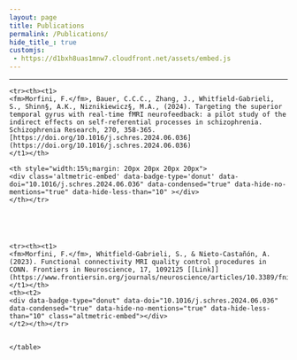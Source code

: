 ```yaml
---
layout: page
title: Publications
permalink: /Publications/
hide_title_: true
customjs:
 - https://d1bxh8uas1mnw7.cloudfront.net/assets/embed.js
---
```

<script type='text/javascript' src='https://d1bxh8uas1mnw7.cloudfront.net/assets/embed.js'></script>
---
<!-- https://badge-docs.altmetric.com/badge-playground.html#examples-gallery -->


<style>
fm {color: #E34234;
	text-decoration-line: underline;
	font-weight: bold  
	}  

t1 {text-align:left;
	font-weight:normal;
	}  	
	
t2 {width:15%;
	margin: 20px 20px 20px 20px
	}  	
</style>


<div id="anim">
	<table cellpadding="10">
	<p></p>
	
	
	<tr><th><t1>
	<fm>Morfini, F.</fm>, Bauer, C.C.C., Zhang, J., Whitfield-Gabrieli, S., Shinn§, A.K., Niznikiewicz§, M.A., (2024). Targeting the superior temporal gyrus with real-time fMRI neurofeedback: a pilot study of the indirect effects on self-referential processes in schizophrenia. Schizophrenia Research, 270, 358-365. [https://doi.org/10.1016/j.schres.2024.06.036](https://doi.org/10.1016/j.schres.2024.06.036)
	</t1></th>
	
	<th style="width:15%;margin: 20px 20px 20px 20px">
	<div class='altmetric-embed' data-badge-type='donut' data-doi="10.1016/j.schres.2024.06.036" data-condensed="true" data-hide-no-mentions="true" data-hide-less-than="10" ></div>
	</th></tr>
	

	
	
	
	<tr><th><t1>
	<fm>Morfini, F.</fm>, Whitfield-Gabrieli, S., & Nieto-Castañón, A. (2023). Functional connectivity MRI quality control procedures in CONN. Frontiers in Neuroscience, 17, 1092125 [[Link]](https://www.frontiersin.org/journals/neuroscience/articles/10.3389/fnins.2023.1092125/full)
	</t1></th>
	<th><t2>
	<div data-badge-type="donut" data-doi="10.1016/j.schres.2024.06.036" data-condensed="true" data-hide-no-mentions="true" data-hide-less-than="10" class="altmetric-embed"></div>
	</t2></th></tr>	
	
	
	</table>
</div>